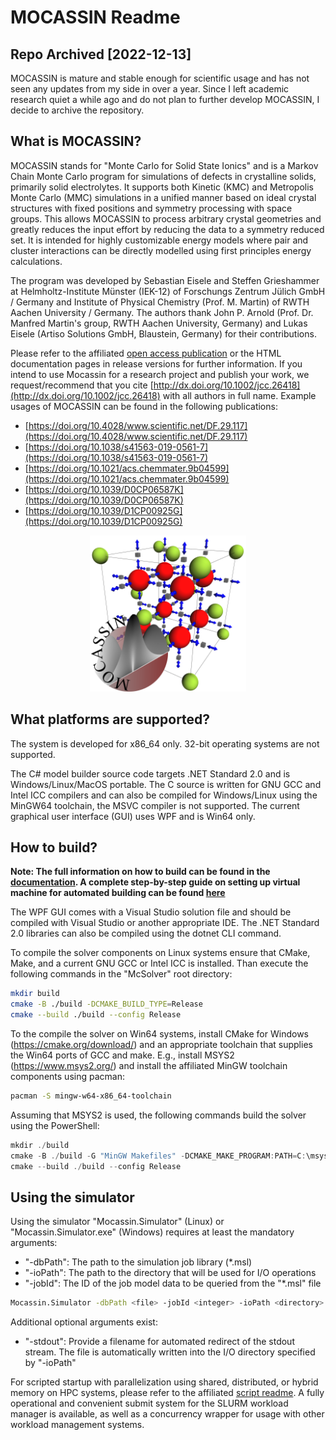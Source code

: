# MOCASSIN Readme

## Repo Archived [2022-12-13]
MOCASSIN is mature and stable enough for scientific usage and has not seen any updates from my side in over a year. Since I left academic research quiet a while ago and do not plan to further develop MOCASSIN, I decide to archive the repository.

## What is MOCASSIN?
MOCASSIN stands for "Monte Carlo for Solid State Ionics" and is a Markov Chain Monte Carlo program for simulations of defects in crystalline solids, primarily solid electrolytes. It supports both Kinetic (KMC) and Metropolis Monte Carlo (MMC) simulations in a unified manner based on ideal crystal structures with fixed positions and symmetry processing with space groups. This allows MOCASSIN to process arbitrary crystal geometries and greatly reduces the input effort by reducing the data to a symmetry reduced set. It is intended for highly customizable energy models where pair and cluster interactions can be directly modelled using first principles energy calculations.

The program was developed by Sebastian Eisele and Steffen Grieshammer at Helmholtz-Institute Münster (IEK-12) of Forschungs Zentrum Jülich GmbH / Germany and Institute of Physical Chemistry (Prof. M. Martin) of RWTH Aachen University / Germany. The authors thank John P. Arnold (Prof. Dr. Manfred Martin's group, RWTH Aachen University, Germany) and Lukas Eisele (Artiso Solutions GmbH, Blaustein, Germany) for their contributions.  

Please refer to the affiliated [open access publication](http://dx.doi.org/10.1002/jcc.26418) or the HTML documentation pages in release versions for further information. If you intend to use Mocassin for a research project and publish your work, we request/recommend that you cite [http://dx.doi.org/10.1002/jcc.26418](http://dx.doi.org/10.1002/jcc.26418) with all authors in full name. Example usages of MOCASSIN can be found in the following publications:

- [https://doi.org/10.4028/www.scientific.net/DF.29.117](https://doi.org/10.4028/www.scientific.net/DF.29.117)
- [https://doi.org/10.1038/s41563-019-0561-7](https://doi.org/10.1038/s41563-019-0561-7)
- [https://doi.org/10.1021/acs.chemmater.9b04599](https://doi.org/10.1021/acs.chemmater.9b04599)
- [https://doi.org/10.1039/D0CP06587K](https://doi.org/10.1039/D0CP06587K)
- [https://doi.org/10.1039/D1CP00925G](https://doi.org/10.1039/D1CP00925G)

<figure style="text-align: center">
    <img src ="./docs/userguide-md/figures/png/Logo.png" width="250">
</figure>

## What platforms are supported?
The system is developed for x86_64 only. 32-bit operating systems are not supported.

The C# model builder source code targets .NET Standard 2.0 and is Windows/Linux/MacOS portable. The C source is written for GNU GCC and Intel ICC compilers and can also be compiled for Windows/Linux using the MinGW64 toolchain, the MSVC compiler is not supported. The current graphical user interface (GUI) uses WPF and is Win64 only.

## How to build?

**Note: The full information on how to build can be found in the [documentation](./docs/userguide-md/building-mocassin.md). A complete step-by-step guide on setting up virtual machine for automated building can be found [here](./docs/build-vm-setup/readme.md)**

The WPF GUI comes with a Visual Studio solution file and should be compiled with Visual Studio or another appropriate IDE. The .NET Standard 2.0 libraries can also be compiled using the dotnet CLI command.

To compile the solver components on Linux systems ensure that CMake, Make, and a current GNU GCC or Intel ICC is installed. Than execute the following commands in the "McSolver" root directory:

```bash
mkdir build
cmake -B ./build -DCMAKE_BUILD_TYPE=Release
cmake --build ./build --config Release
```

To the compile the solver on Win64 systems, install CMake for Windows (https://cmake.org/download/) and an appropriate toolchain that supplies the Win64 ports of GCC and make. E.g., install MSYS2 (https://www.msys2.org/) and install the affiliated MinGW toolchain components using pacman:

```bash
pacman -S mingw-w64-x86_64-toolchain
```

Assuming that MSYS2 is used, the following commands build the solver using the PowerShell:
```PowerShell
mkdir ./build
cmake -B ./build -G "MinGW Makefiles" -DCMAKE_MAKE_PROGRAM:PATH=C:\msys64\mingw64\bin\mingw32-make.exe -DCMAKE_BUILD_TYPE=Release
cmake --build ./build --config Release
```

## Using the simulator
Using the simulator "Mocassin.Simulator" (Linux) or "Mocassin.Simulator.exe" (Windows) requires at least the mandatory arguments:
- "-dbPath": The path to the simulation job library (*.msl)
- "-ioPath": The path to the directory that will be used for I/O operations
- "-jobId": The ID of the job model data to be queried from the "*.msl" file
```bash
Mocassin.Simulator -dbPath <file> -jobId <integer> -ioPath <directory>
```
Additional optional arguments exist:
- "-stdout": Provide a filename for automated redirect of the stdout stream. The file is automatically written into the I/O directory specified by "-ioPath"

For scripted startup with parallelization using shared, distributed, or hybrid memory on HPC systems, please refer to the affiliated [script readme](./src/McSolver/Scripts/readme.md). A fully operational and convenient submit system for the SLURM workload manager is available, as well as a concurrency wrapper for usage with other workload management systems.
